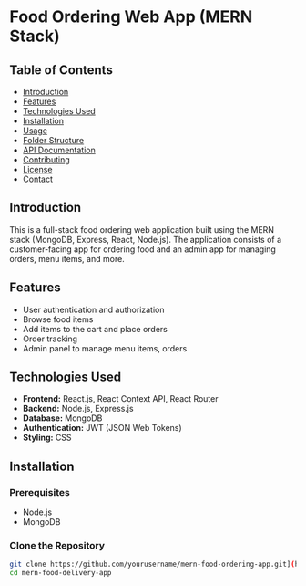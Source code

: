 # Food Ordering Web App (MERN Stack)

## Table of Contents
- [Introduction](#introduction)
- [Features](#features)
- [Technologies Used](#technologies-used)
- [Installation](#installation)
- [Usage](#usage)
- [Folder Structure](#folder-structure)
- [API Documentation](#api-documentation)
- [Contributing](#contributing)
- [License](#license)
- [Contact](#contact)

## Introduction
This is a full-stack food ordering web application built using the MERN stack (MongoDB, Express, React, Node.js). The application consists of a customer-facing app for ordering food and an admin app for managing orders, menu items, and more.

## Features
- User authentication and authorization
- Browse food items
- Add items to the cart and place orders
- Order tracking
- Admin panel to manage menu items, orders

## Technologies Used
- **Frontend:** React.js, React Context API, React Router
- **Backend:** Node.js, Express.js
- **Database:** MongoDB
- **Authentication:** JWT (JSON Web Tokens)
- **Styling:** CSS

## Installation
### Prerequisites
- Node.js
- MongoDB

### Clone the Repository
```sh
git clone https://github.com/yourusername/mern-food-ordering-app.git](https://github.com/DulanjaliSenarathna/mern-food-delivery-app.git
cd mern-food-delivery-app
